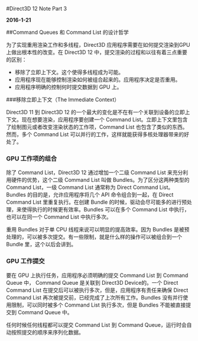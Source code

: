 #Direct3D 12 Note Part 3

**2016-1-21**

##Command Queues 和 Command List 的设计哲学

为了实现重用渲染工作和多线程，Direct3D 应用程序需要在如何提交渲染到GPU上做出根本性的改变。在 Direct3D 12 中，提交渲染的过程和以往有着三点重要的区别：

* 移除了立即上下文。这个使得多线程成为可能。
* 应用程序现在能够控制渲染如何被组合起来的。应用程序决定是否重用。
* 应用程序明确的控制何时提交数据到 GPU 上。

###移除立即上下文（The Immediate Context）

Direct3D 11 到 Direct3D 12 的一个最大的变化是不在有一个关联到设备的立即上下文。现在想要渲染，应用程序要创建一个 Command List。立即上下文里包含了绘制图元或者改变渲染状态的工作项，Command List 也包含了类似的东西。然而，多个 Command List 可以并行的工作，这样就能获得多核处理器带来的好处了。

### GPU 工作项的组合

除了 Command List，Direct3D 12 通过增加一个二级 Command List 来充分利用硬件的优势，这个二级 Command List 叫做 Bundles。为了区分这两种类型的 Command List，一级 Command List 通常称为 Direct Command List。Bundles 的目的是，允许应用程序将几个 API 命令组合到一起，在 Direct Command List 里重复执行。在创建 Bundle 的时候，驱动会尽可能多的进行预处理，来使得执行的时候更有效率。Bundles 可以在多个 Command List 中执行，也可以在同一个 Command List 中执行多次。

重用 Bundles 对于单 CPU 线程来说可以明显的提高效率。因为 Bundles 是被预处理的，可以被多次提交。有一些限制，就是什么样的操作可以被组合到一个 Bundle 里，这个以后会讲到。

### GPU 工作提交

要在 GPU 上执行任务，应用程序必须明确的提交 Command List 到 Command Queue 中， Command Queue 是关联到 Direct3D Device的。一个 Direct Command List 在提交后可以被执行多次，但是，应用程序有责任来确保 Direct Command List 再次被提交前，已经完成了上次所有工作。Bundles 没有并行使用限制，可以同时被多个 Command List 执行多次，但是 Bundles 不能被直接提交到 Command Queue 中。

任何时候任何线程都可以提交 Command List 到 Command Queue，运行时会自动按照提交的顺序来序列化数据。